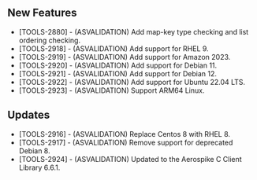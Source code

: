 ## New Features
* [TOOLS-2880] - (ASVALIDATION) Add map-key type checking and list ordering checking.
* [TOOLS-2918] - (ASVALIDATION) Add support for RHEL 9.
* [TOOLS-2919] - (ASVALIDATION) Add support for Amazon 2023.
* [TOOLS-2920] - (ASVALIDATION) Add support for Debian 11.
* [TOOLS-2921] - (ASVALIDATION) Add support for Debian 12.
* [TOOLS-2922] - (ASVALIDATION) Add support for Ubuntu 22.04 LTS.
* [TOOLS-2923] - (ASVALIDATION) Support ARM64 Linux.

## Updates
* [TOOLS-2916] - (ASVALIDATION) Replace Centos 8 with RHEL 8.
* [TOOLS-2917] - (ASVALIDATION) Remove support for deprecated Debian 8.
* [TOOLS-2924] - (ASVALIDATION) Updated to the Aerospike C Client Library 6.6.1.
